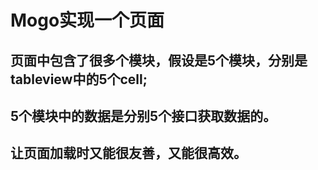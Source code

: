 # Mogo实现一个页面

## 页面中包含了很多个模块，假设是5个模块，分别是tableview中的5个cell;

## 5个模块中的数据是分别5个接口获取数据的。

## 让页面加载时又能很友善，又能很高效。
